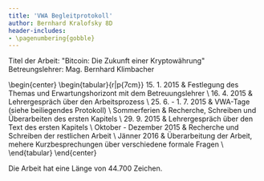 ```yaml
---
title: 'VWA Begleitprotokoll'
author: Bernhard Kralofsky 8D
header-includes:
- \pagenumbering{gobble}
---
```

Titel der Arbeit: "Bitcoin: Die Zukunft einer Kryptowährung"  
Betreungslehrer: Mag. Bernhard Klimbacher

\begin{center}
\begin{tabular}{r|p{7cm}}
15. 1. 2015 & Festlegung des Themas und Erwartungshorizont mit dem Betreuungslehrer \\
16. 4. 2015 & Lehrergespräch über den Arbeitsprozess \\
25. 6. - 1. 7. 2015 & VWA-Tage (siehe beiliegendes Protokoll) \\
Sommerferien & Recherche, Schreiben und Überarbeiten des ersten Kapitels \\
29. 9. 2015 &  Lehrergespräch über den Text des ersten Kapitels \\
Oktober - Dezember 2015 & Recherche und Schreiben der restlichen Arbeit \\
Jänner 2016 & Überarbeitung der Arbeit, mehere Kurzbesprechungen über verschiedene formale Fragen \\
\end{tabular}
\end{center}

Die Arbeit hat eine Länge von 44.700 Zeichen.
